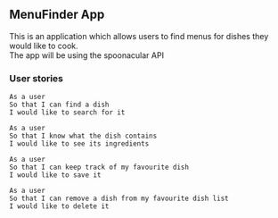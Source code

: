 ## MenuFinder App

This is an application which allows users to find menus for dishes they would like to cook.  
The app will be using the spoonacular API

### User stories
```
As a user
So that I can find a dish
I would like to search for it  
```
```
As a user
So that I know what the dish contains
I would like to see its ingredients
```

```
As a user
So that I can keep track of my favourite dish
I would like to save it
```
```
As a user
So that I can remove a dish from my favourite dish list
I would like to delete it
```
